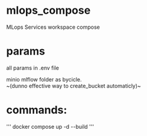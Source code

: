 # mlops_compose
MLops Services workspace compose

# params
all params in .env file

minio mlflow folder as bycicle.  
~(dunno effective way to create_bucket automaticly)~

# commands:  
'''
docker compose up -d --build
'''
